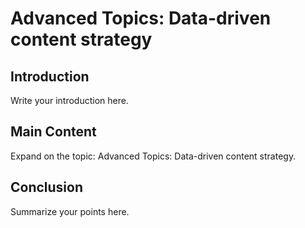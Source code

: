 # Advanced Topics: Data-driven content strategy

## Introduction

Write your introduction here.

## Main Content

Expand on the topic: Advanced Topics: Data-driven content strategy.

## Conclusion

Summarize your points here.